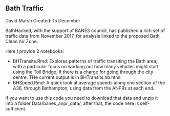 ## Bath Traffic

David Marsh 
Created: 15 December

BathHacked, with the support of BANES council, has published a rich set of traffic data from November 2017, for analysis linked to the proposed Bath Clean Air Zone.

Here I provide 2 notebooks:
* BHTransits.Rmd: Explores patterns of traffic transiting the Bath area, with a particular focus on working out how many vehicles might start using the Toll Bridge, if there is a charge for going through the city centre. THe current output is in BHTransits.nb.html.
* BHSpeed.Rmd: A quick look at average speeds along one section of the A36, through Bathampton, using data from the ANPRs at each end.

If you want to use this code you need to download that data and unzip it into a folder Data/banes_anpr_data/, after that, the code here is self-sufficient.


